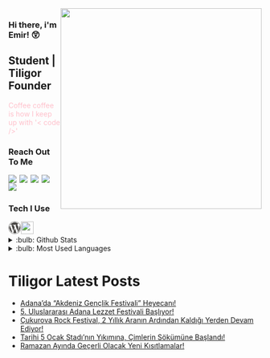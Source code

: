 <img src="https://media.giphy.com/media/stibZWunTHpRjepFNq/giphy.gif" align="right" width="400" height="400">

### Hi there, i'm Emir! :astonished:

## Student | Tiligor Founder

<font color="pink"> Coffee coffee is how I keep up with '< code />' </font>

### Reach Out To Me

[<img width="22" src="https://unpkg.com/simple-icons@v7/icons/facebook.svg" align="left" />][Facebook]
[<img width="22" src="https://unpkg.com/simple-icons@v7/icons/twitter.svg" align="left" />][Twitter]
[<img width="22" src="https://unpkg.com/simple-icons@v7/icons/instagram.svg" align="left" />][Instagram]
[<img width="22" src="https://unpkg.com/simple-icons@v7/icons/github.svg" align="left" />][Github]
[<img width="22" src="https://unpkg.com/simple-icons@v7/icons/torbrowser.svg" align="left" />][Tiligor]

<br />
<br />

### Tech I Use
<img align="left" src="https://raw.githubusercontent.com/github/explore/80688e429a7d4ef2fca1e82350fe8e3517d3494d/topics/wordpress/wordpress.png" width="25" height="25">
<img align="left "src="https://avatars.githubusercontent.com/u/5549034?s=200&v=4" width="25" height="25">


<ber />

<details>
<summary>:bulb: Github Stats</summary>
<img src="https://github-readme-stats.vercel.app/api?username=takomlii&theme=codeSTACKr">
</details>

<details>
<summary>:bulb: Most Used Languages</summary>
<img src="https://github-readme-stats.vercel.app/api/top-langs/?username=takomlii&layout=compact&theme=codeSTACKr">
</details>



# Tiligor Latest Posts
<!-- BLOG-POST-LIST:START -->
- [Adana’da “Akdeniz Gençlik Festivali” Heyecanı!](https://tiligor.com/adanada-akdeniz-genclik-festivali-heyecani/)
- [5. Uluslararası Adana Lezzet Festivali Başlıyor!](https://tiligor.com/5-uluslararasi-adana-lezzet-festivali-basliyor/)
- [Çukurova Rock Festival, 2 Yıllık Aranın Ardından Kaldığı Yerden Devam Ediyor!](https://tiligor.com/cukurova-rock-festival-2-yillik-aranin-ardindan-kaldigi-yerden-devam-ediyor/)
- [Tarihi 5 Ocak Stadı’nın Yıkımına, Çimlerin Sökümüne Başlandı!](https://tiligor.com/tarihi-5-ocak-stadinin-yikimina-cimlerin-sokumune-baslandi/)
- [Ramazan Ayında Geçerli Olacak Yeni Kısıtlamalar!](https://tiligor.com/ramazan-ayinda-gecerli-olacak-yeni-kisitlamalar/)
<!-- BLOG-POST-LIST:END -->



[Facebook]: https://facebook.com/LLemirhanLL
[Twitter]: https://twitter.com/emirhanxyavuz
[Instagram]: https://instagram.com/takomlii
[Github]: https://github.com/takomlii
[Tiligor]: https://tiligor.com